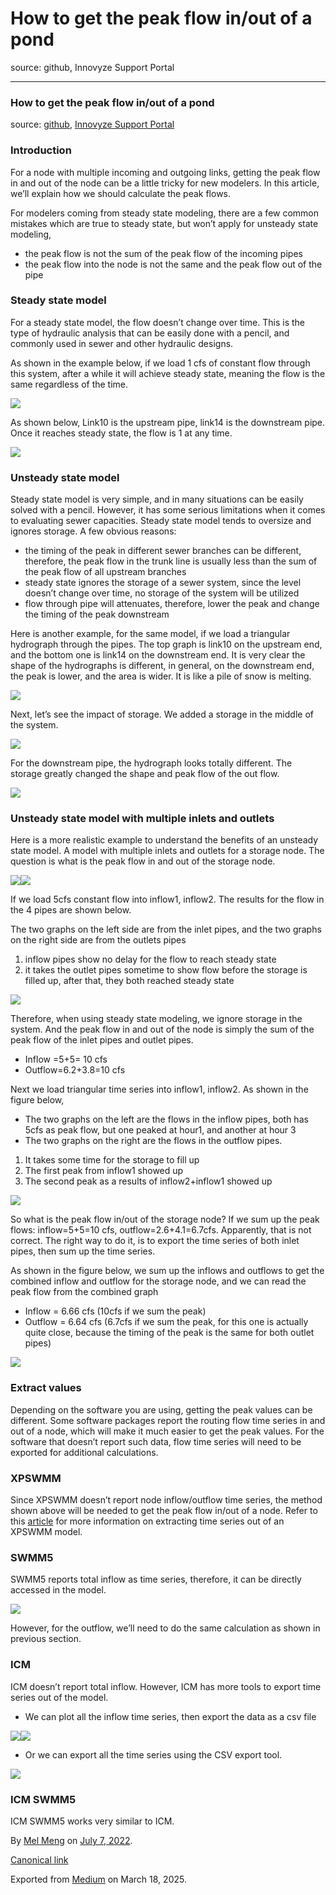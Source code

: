 # How to get the peak flow in/out of a pond

source: github, Innovyze Support Portal

---

### How to get the peak flow in/out of a pond

source: [github](https://github.com/mel-meng/xpswmm/tree/master/models/pond_peak_flow), [Innovyze Support Portal](https://innovyze.force.com/support/s/article/How-to-get-the-peak-flow-in-out-of-a-pond)

### Introduction

For a node with multiple incoming and outgoing links, getting the peak flow in and out of the node can be a little tricky for new modelers. In this article, we’ll explain how we should calculate the peak flows.

For modelers coming from steady state modeling, there are a few common mistakes which are true to steady state, but won’t apply for unsteady state modeling,

* the peak flow is not the sum of the peak flow of the incoming pipes
* the peak flow into the node is not the same and the peak flow out of the pipe

### Steady state model

For a steady state model, the flow doesn’t change over time. This is the type of hydraulic analysis that can be easily done with a pencil, and commonly used in sewer and other hydraulic designs.

As shown in the example below, if we load 1 cfs of constant flow through this system, after a while it will achieve steady state, meaning the flow is the same regardless of the time.

![](images\0_Ujc1mH9Tj1ttHf60.png)

As shown below, Link10 is the upstream pipe, link14 is the downstream pipe. Once it reaches steady state, the flow is 1 at any time.

![](images\0_OOH_uOH3dR8G_Xev.png)

### Unsteady state model

Steady state model is very simple, and in many situations can be easily solved with a pencil. However, it has some serious limitations when it comes to evaluating sewer capacities. Steady state model tends to oversize and ignores storage. A few obvious reasons:

* the timing of the peak in different sewer branches can be different, therefore, the peak flow in the trunk line is usually less than the sum of the peak flow of all upstream branches
* steady state ignores the storage of a sewer system, since the level doesn’t change over time, no storage of the system will be utilized
* flow through pipe will attenuates, therefore, lower the peak and change the timing of the peak downstream

Here is another example, for the same model, if we load a triangular hydrograph through the pipes. The top graph is link10 on the upstream end, and the bottom one is link14 on the downstream end. It is very clear the shape of the hydrographs is different, in general, on the downstream end, the peak is lower, and the area is wider. It is like a pile of snow is melting.

![](images\0_vLUDurGMm-2Nk193.png)

Next, let’s see the impact of storage. We added a storage in the middle of the system.

![](images\0_CXd9reK0nVcxXVS9.png)

For the downstream pipe, the hydrograph looks totally different. The storage greatly changed the shape and peak flow of the out flow.

![](images\0_pzqip9pxNmj3jjDt.png)

### Unsteady state model with multiple inlets and outlets

Here is a more realistic example to understand the benefits of an unsteady state model. A model with multiple inlets and outlets for a storage node. The question is what is the peak flow in and out of the storage node.

![](images\0__QSdkQI26Hvctval.png)![](images\0_bEHeQ7ocIEdID0Gm.png)

If we load 5cfs constant flow into inflow1, inflow2. The results for the flow in the 4 pipes are shown below.

The two graphs on the left side are from the inlet pipes, and the two graphs on the right side are from the outlets pipes

1. inflow pipes show no delay for the flow to reach steady state
2. it takes the outlet pipes sometime to show flow before the storage is filled up, after that, they both reached steady state

![](images\0_6Qc_7nowfEsNDcqO.png)

Therefore, when using steady state modeling, we ignore storage in the system. And the peak flow in and out of the node is simply the sum of the peak flow of the inlet pipes and outlet pipes.

* Inflow =5+5= 10 cfs
* Outflow=6.2+3.8=10 cfs

Next we load triangular time series into inflow1, inflow2. As shown in the figure below,

* The two graphs on the left are the flows in the inflow pipes, both has 5cfs as peak flow, but one peaked at hour1, and another at hour 3
* The two graphs on the right are the flows in the outflow pipes.

1. It takes some time for the storage to fill up
2. The first peak from inflow1 showed up
3. The second peak as a results of inflow2+inflow1 showed up

![](images\0_yJ491YwsEHeJLaw0.png)

So what is the peak flow in/out of the storage node? If we sum up the peak flows: inflow=5+5=10 cfs, outflow=2.6+4.1=6.7cfs. Apparently, that is not correct. The right way to do it, is to export the time series of both inlet pipes, then sum up the time series.

As shown in the figure below, we sum up the inflows and outflows to get the combined inflow and outflow for the storage node, and we can read the peak flow from the combined graph

* Inflow = 6.66 cfs (10cfs if we sum the peak)
* Outflow = 6.64 cfs (6.7cfs if we sum the peak, for this one is actually quite close, because the timing of the peak is the same for both outlet pipes)

![](images\0_CvwixY4j2X7fMgfd.png)

### Extract values

Depending on the software you are using, getting the peak values can be different. Some software packages report the routing flow time series in and out of a node, which will make it much easier to get the peak values. For the software that doesn’t report such data, flow time series will need to be exported for additional calculations.

### XPSWMM

Since XPSWMM doesn’t report node inflow/outflow time series, the method shown above will be needed to get the peak flow in/out of a node. Refer to this [article](https://mel-meng-pe.medium.com/how-to-export-hydrograph-in-xpswmm-2421706e79a2) for more information on extracting time series out of an XPSWMM model.

### SWMM5

SWMM5 reports total inflow as time series, therefore, it can be directly accessed in the model.

![](images\0_Et_NGKjQ3JLf2i0F.png)

However, for the outflow, we’ll need to do the same calculation as shown in previous section.

### ICM

ICM doesn’t report total inflow. However, ICM has more tools to export time series out of the model.

* We can plot all the inflow time series, then export the data as a csv file

![](images\0_E5gujJyCvi5qL6Gj.png)![](images\0_lo2DnlxPX29zok4B.png)

* Or we can export all the time series using the CSV export tool.

![](images\0_bxWkORbWJF4HvDP6.png)

### ICM SWMM5

ICM SWMM5 works very similar to ICM.

By [Mel Meng](https://medium.com/@mel-meng-pe) on [July 7, 2022](https://medium.com/p/8394ea071881).

[Canonical link](https://medium.com/@mel-meng-pe/how-to-get-the-peak-flow-in-out-of-a-pond-8394ea071881)

Exported from [Medium](https://medium.com) on March 18, 2025.